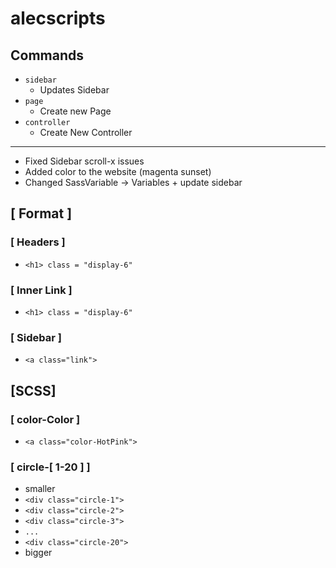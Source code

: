 # alecscripts

## Commands 
- `sidebar`
    - Updates Sidebar
- `page`
    - Create new Page
- `controller`
    - Create New Controller 

----

- Fixed Sidebar scroll-x issues
- Added color to the website (magenta sunset)
- Changed SassVariable -> Variables + update sidebar

## [ Format ]

### [ Headers ]
- `<h1> class = "display-6"`

### [ Inner Link ]
- `<h1> class = "display-6"`

### [ Sidebar ]
- `<a class="link">` 

## [SCSS]

### [ color-Color ]
- `<a class="color-HotPink">` 

### [ circle-[ 1-20 ] ]
- smaller 
- `<div class="circle-1">`
- `<div class="circle-2">`  
- `<div class="circle-3">` 
- `...`
- `<div class="circle-20">` 
- bigger